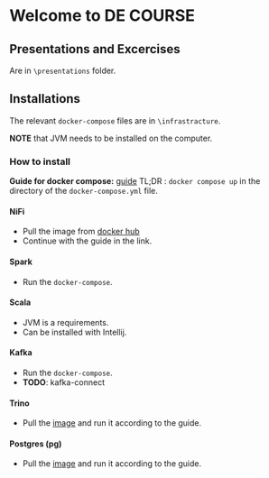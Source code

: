 # Welcome to DE COURSE

## Presentations and Excercises
Are in `\presentations` folder.

## Installations
The relevant `docker-compose` files are in `\infrastracture`.

**NOTE** that JVM needs to be installed on the computer.

### How to install
**Guide for docker compose:** [guide](https://docs.docker.com/compose/gettingstarted/)
TL;DR : `docker compose up` in the directory of the `docker-compose.yml` file.

#### NiFi
- Pull the image from [docker hub](https://hub.docker.com/r/apache/nifi)
- Continue with the guide in the link.

#### Spark
- Run the `docker-compose`.

#### Scala
- JVM is a requirements.
- Can be installed with Intellij.

#### Kafka
- Run the `docker-compose`.
- **TODO**: kafka-connect

#### Trino
- Pull the [image](https://hub.docker.com/r/trinodb/trino) and run it according to the guide.

#### Postgres (pg)
- Pull the [image](https://hub.docker.com/_/postgres) and run it according to the guide.
